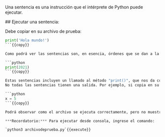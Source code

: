 Una sentencia es una instrucción que el intérprete de Python puede ejecutar.

## Ejecutar una sentencia:

Debe copiar en su archivo de prueba:

```python
print('Hola mundo!')
```{{copy}}

Como podrá ver las sentencias son, en esencia, órdenes que se dan a la consola de Python.

```python
print(2021)
```{{copy}}

Estas sentencias incluyen un llamado al método "print()", que nos da como salida la entrada que le pasemos.
No todas las sentencias tienen una salida. Por ejemplo, si copia en su archivo:

```python
x = 5
```{{copy}}

Podrá observar como el archivo se ejecuta correctamente, pero no muestra nada en la consola. 

***Recordatorio:*** Para ejecutar desde consola, ingrese el comando:

`python3 archivodeprueba.py`{{execute}}
